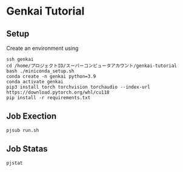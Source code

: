 # Genkai Tutorial

## Setup
Create an environment using
```
ssh genkai
cd /home/プロジェクトID/スーパーコンピュータアカウント/genkai-tutorial
bash ./miniconda_setup.sh
conda create -n genkai python=3.9
conda activate genkai
pip3 install torch torchvision torchaudio --index-url https://download.pytorch.org/whl/cu118
pip install -r requirements.txt
```
## Job Exection
```
pjsub run.sh
```
## Job Statas
```
pjstat
```
